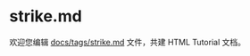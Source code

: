 strike.md
===

欢迎您编辑 <a target="__blank" href="https://github.com/jaywcjlove/html-tutorial/blob/master/docs/tags/strike.md">docs/tags/strike.md</a> 文件，共建 HTML Tutorial 文档。